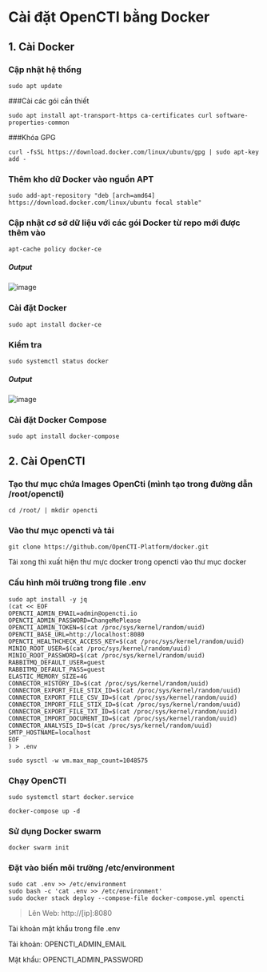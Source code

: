 # Cài đặt OpenCTI bằng Docker
## 1. Cài Docker 
  ### Cập nhật hệ thống
  `sudo apt update`
  
  ###Cài các gói cần thiết
  
  `sudo apt install apt-transport-https ca-certificates curl software-properties-common`
  
  ###Khóa GPG
  
  `curl -fsSL https://download.docker.com/linux/ubuntu/gpg | sudo apt-key add -`
  
  ### Thêm kho dữ Docker vào nguồn APT
  `sudo add-apt-repository "deb [arch=amd64] https://download.docker.com/linux/ubuntu focal stable" `
  ### Cập nhật cơ sở dữ liệu với các gói Docker từ repo mới được thêm vào
  `apt-cache policy docker-ce`
  ##### Output
  ![image](https://github.com/user-attachments/assets/218a0a1a-a950-4753-b9e6-55f810c00216)
  ### Cài đặt Docker
  `sudo apt install docker-ce`
  ### Kiểm tra
  `sudo systemctl status docker `
  ##### Output
   ![image](https://github.com/user-attachments/assets/3a8a1555-33f4-467f-ab50-78d79c462eb6)
  ### Cài đặt Docker Compose
  `sudo apt install docker-compose`
## 2. Cài OpenCTI
  ### Tạo thư mục chứa Images OpenCti (mình tạo trong đường dẫn /root/opencti)
  `cd /root/ | mkdir opencti`
  ### Vào thư mục opencti và tải 
  `git clone https://github.com/OpenCTI-Platform/docker.git`
  
  Tải xong thì xuất hiện thư mực docker trong opencti vào thư mục docker 
  ### Cấu hình môi trường trong file .env
  ```
  sudo apt install -y jq
  (cat << EOF
  OPENCTI_ADMIN_EMAIL=admin@opencti.io
  OPENCTI_ADMIN_PASSWORD=ChangeMePlease
  OPENCTI_ADMIN_TOKEN=$(cat /proc/sys/kernel/random/uuid)
  OPENCTI_BASE_URL=http://localhost:8080
  OPENCTI_HEALTHCHECK_ACCESS_KEY=$(cat /proc/sys/kernel/random/uuid)
  MINIO_ROOT_USER=$(cat /proc/sys/kernel/random/uuid)
  MINIO_ROOT_PASSWORD=$(cat /proc/sys/kernel/random/uuid)
  RABBITMQ_DEFAULT_USER=guest
  RABBITMQ_DEFAULT_PASS=guest
  ELASTIC_MEMORY_SIZE=4G
  CONNECTOR_HISTORY_ID=$(cat /proc/sys/kernel/random/uuid)
  CONNECTOR_EXPORT_FILE_STIX_ID=$(cat /proc/sys/kernel/random/uuid)
  CONNECTOR_EXPORT_FILE_CSV_ID=$(cat /proc/sys/kernel/random/uuid)
  CONNECTOR_IMPORT_FILE_STIX_ID=$(cat /proc/sys/kernel/random/uuid)
  CONNECTOR_EXPORT_FILE_TXT_ID=$(cat /proc/sys/kernel/random/uuid)
  CONNECTOR_IMPORT_DOCUMENT_ID=$(cat /proc/sys/kernel/random/uuid)
  CONNECTOR_ANALYSIS_ID=$(cat /proc/sys/kernel/random/uuid)
  SMTP_HOSTNAME=localhost
  EOF
  ) > .env
  ```
  `sudo sysctl -w vm.max_map_count=1048575`
  ### Chạy OpenCTI
  `sudo systemctl start docker.service`
  
  `docker-compose up -d`
  ### Sử dụng Docker swarm
  `docker swarm init`
  ### Đặt vào biến môi trường /etc/environment
  ```
  sudo cat .env >> /etc/environment
  sudo bash -c 'cat .env >> /etc/environment'
  sudo docker stack deploy --compose-file docker-compose.yml opencti
  ```
  >Lên Web: http://[ip]:8080

  Tài khoản mật khẩu trong file .env
  
  Tải khoản: OPENCTI_ADMIN_EMAIL
  
  Mật khẩu: OPENCTI_ADMIN_PASSWORD
  

  
